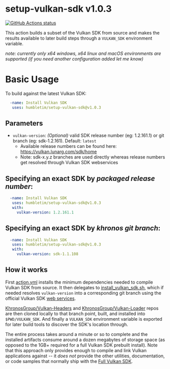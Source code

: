 # setup-vulkan-sdk v1.0.3

<p align="left">
  <a href="https://github.com/humbletim/setup-vulkan-sdk"><img alt="GitHub Actions status" src="https://github.com/humbletim/setup-vulkan-sdk/workflows/Setup/badge.svg"></a>
</p>

This action builds a subset of the Vulkan SDK from source and makes the results available to later build steps through a `VULKAN_SDK` environment variable.

*note: currently only x64 windows, x64 linux and macOS environments are supported (if you need another configuration added let me know)*

# Basic Usage

To build against the latest Vulkan SDK:
```yaml
  -name: Install Vulkan SDK
   uses: humbletim/setup-vulkan-sdk@v1.0.3
```

## Parameters

- `vulkan-version`:
*(Optional)* valid SDK release number (eg: 1.2.161.1) or git branch (eg: sdk-1.2.161). Default: `latest`
    - Available release numbers can be found here: https://vulkan.lunarg.com/sdk/home
    - Note: sdk-x.y.z branches are used directly whereas release numbers get resolved through Vulkan SDK webservices

## Specifying an exact SDK by *packaged release number*:
```yaml
  -name: Install Vulkan SDK
   uses: humbletim/setup-vulkan-sdk@v1.0.3
   with:
     vulkan-version: 1.2.161.1
```

## Specifying an exact SDK by *khronos git branch*:
```yaml
  -name: Install Vulkan SDK
   uses: humbletim/setup-vulkan-sdk@v1.0.3
   with:
     vulkan-version: sdk-1.1.108
```

## How it works

First [action.yml](action.yml) installs the minimum dependencies needed to compile Vulkan SDK from source. It then delegates to [install_vulkan_sdk.sh](install_vulkan_sdk.sh), which if needed resolves `vulkan-version` into a corresponding git branch using the official Vulkan SDK [web services](https://vulkan.lunarg.com/content/view/latest-sdk-version-api).

[KhronosGroup/Vulkan-Headers](https://github.com/KhronosGroup/Vulkan-Headers) and [KhronosGroup/Vulkan-Loader](https://github.com/KhronosGroup/Vulkan-Loader) repos are then cloned locally to that branch point, built, and installed into `$PWD/VULKAN_SDK`. And finally a `VULKAN_SDK` environment variable is exported for later build tools to discover the SDK's location through.

The entire process takes around a minute or so to complete and the installed artifacts consume around a dozen megabytes of storage space (as opposed to the 1GB+ required for a full Vulkan SDK prebuilt install). Note that this approach only provides enough to compile and link Vulkan applications against -- it _does not_ provide the other utilities, documentation, or code samples that normally ship with the [Full Vulkan SDK](https://www.lunarg.com/vulkan-sdk/).
